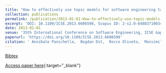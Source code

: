 ```yaml
---
title: "How to effectively use topic models for software engineering tasks? an approach based on genetic algorithms"
collection: publications
permalink: /publication/2013-01-01-How-to-effectively-use-topic-models-for-software-engineering-tasks-an-approach-based-on-genetic-algorithms
excerpt: 'DOI: 10.1109/ICSE.2013.6606598, Scopus ID: 2-s2.0-84883710034, Cited by: 151'
date: 2013-01-01
venue: '35th International Conference on Software Engineering, ICSE &apos;13, San Francisco, CA, USA, May 18-26, 2013'
paperurl: 'https://doi.org/10.1109/ICSE.2013.6606598'
citation: ' Annibale Panichella,  Bogdan Dit,  Rocco Oliveto,  Massimiliano Di Penta,  Denys Poshyvanyk,  Andrea De Lucia, &quot;How to effectively use topic models for software engineering tasks? an approach based on genetic algorithms.&quot; 35th International Conference on Software Engineering, ICSE &amp;apos;13, San Francisco, CA, USA, May 18-26, 2013, 2013.'
---
```

[Bibtex](https://dblp.org/rec/bib/conf/icse/PanichellaDOPPL13)

[Access paper here](https://doi.org/10.1109/ICSE.2013.6606598){:target="_blank"}
